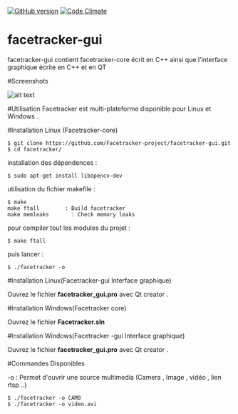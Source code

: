 [![GitHub version](https://badge.fury.io/gh/invicnaper%2FMWF.svg)](http://badge.fury.io/gh/invicnaper%2FMWF) [![Code Climate](https://codeclimate.com/github/invicnaper/MWF/badges/gpa.svg)](https://codeclimate.com/github/invicnaper/MWF)
# facetracker-gui
facetracker-gui contient facetracker-core écrit en C++ ainsi que l'interface graphique écrite en C++ et en QT

#Screenshots

![alt text](http://naper.eu/me/images/facetracker.jpg "Facetracker Core")

#Utilisation 
Facetracker est multi-plateforme disponible pour Linux et Windows .

#Installation Linux (Facetracker-core)

    $ git clone https://github.com/Facetracker-project/facetracker-gui.git
    $ cd facetracker/
    
installation des dépendences : 

    $ sudo apt-get install libopencv-dev
    
utilisation du fichier makefile : 

    $ make 
    make ftall		  : Build facetracker
    make memleaks		: Check memory leaks
    
pour compiler tout les modules du projet : 

    $ make ftall
    
puis lancer : 

    $ ./facetracker -o
    
#Installation Linux(Facetracker-gui Interface graphique)

Ouvrez le fichier <b>facetracker_gui.pro</b> avec Qt creator .

#Installation Windows(Facetracker core)

Ouvrez le fichier <b>Facetracker.sln</b>

#Installation Windows(Facetracker -gui Interface graphique)

Ouvrez le fichier <b>facetracker_gui.pro</b> avec Qt creator .


#Commandes Disponibles

-o : Permet d'ouvrir une source multimedia (Camera , Image , vidéo , lien rtsp ..)

    $ ./facetracker -o CAM0 
    $ ./facetracker -o video.avi


    


    
    
